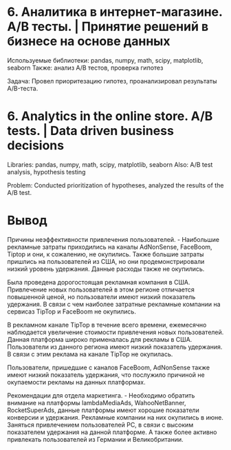 # 6. Аналитика в интернет-магазине. A/B тесты. | Принятие решений в бизнесе на основе данных
Используемые библиотеки: pandas, numpy, math, scipy, matplotlib, seaborn
Также: анализ A/B тестов, проверка гипотез

Задача: Провел приоритезацию гипотез, проанализировал результаты A/B-теста.

# 6. Analytics in the online store. A/B tests. | Data driven business decisions
Libraries: pandas, numpy, math, scipy, matplotlib, seaborn
Also: A/B test analysis, hypothesis testing

Problem: Conducted prioritization of hypotheses, analyzed the results of the A/B test.

# Вывод
Причины неэффективности привлечения пользователей. - Наибольшие рекламные затраты приходились на каналы AdNonSense, FaceBoom, Tiptop и они, к сожалению, не окупились. Также большие затраты пришлись на пользователей из США, но они продемонстрировали низкий уровень удержания. Данные расходы также не окупились.

Была проведена дорогостоящая рекламная компания в США. Привлечение новых пользователей в этом регионе отличается повышенной ценой, но пользователи имеют низкий показатель удержания. В связи с чем наиболее затратные рекламные компании на сервисаз TipTop и FaceBoom не окупились.

В рекламном канале TipTop в течение всего времени, ежемесячно наблюдается увеличение стоимости привлечения новых пользователей. Данная платформа широко применалась для рекламы в США. Пользователи из данного региона имеют низкий показатель удержания. В связи с этим реклама на канале TipTop не окупилась.

Пользователи, пришедшие с каналов FaceBoom, AdNonSense также имеют низкий показатель удержания, что послужило причиной не окупаемости рекламы на данных платформах.

Рекомендации для отдела маркетинга. - Необходимо обратить внимание на платформы lambdaMediaAds, WahooNetBanner, RocketSuperAds, данные платформы имеют хорошие показатели конверсии и удержания. Рекламные компании на них окупились в июне. Заняться привлечением пользователей PC, в связи с высоким показателем удержания на данной платформе. А также более активно привлекать пользователей из Германии и Великобритании.
